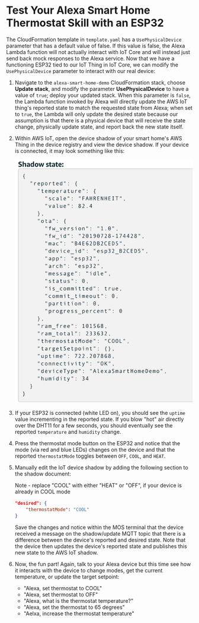 
# Test Your Alexa Smart Home Thermostat Skill with an ESP32

The CloudFormation template in `template.yaml` has a `UsePhysicalDevice` parameter that has a default value of false. If this value is false, the Alexa Lambda function will not actually interact with IoT Core and will instead just send back mock responses to the Alexa service. Now that we have a functioning ESP32 tied to our IoT Thing in IoT Core, we can modify the `UsePhysicalDevice` parameter to interact with our real device:

1. Navigate to the `alexa-smart-home-demo` CloudFormation stack, choose **Update stack**, and modify the parameter **UsePhysicalDevice** to have a value of `true`; deploy your updated stack. When this parameter is `false`, the Lambda function invoked by Alexa will directly update the AWS IoT thing's reported state to match the requested state from Alexa; when set to `true`, the Lambda will only update the desired state because our assumption is that there is a physical device that will receive the state change, physically update state, and report back the new state itself.

2. Within AWS IoT, open the device shadow of your smart home's AWS Thing in the device registry and view the device shadow. If your device is connected, it may look something like this: 

    ![alt text](./../images/shadow-01.png)

3. If your ESP32 is connected (white LED on), you should see the `uptime` value incrementing in the reported state. If you blow "hot" air directly over the DHT11 for a few seconds, you should eventually see the reported `temperature` and `humidity` change.

4. Press the thermostat mode button on the ESP32 and notice that the mode (via red and blue LEDs) changes on the device and that the reported `thermostatMode` toggles between `OFF`, `COOL`, and `HEAT`.

5. Manually edit the IoT device shadow by adding the following section to the shadow document:

    Note - replace "COOL" with either "HEAT" or "OFF", if your device is already in COOL mode

    ```json
    "desired": {
        "thermostatMode": "COOL"
    }
    ```

    Save the changes and notice within the MOS terminal that the device received a message on the shadow/update MQTT topic that there is a difference between the device's reported and desired state. Note that the device then updates the device's reported state and publishes this new state to the AWS IoT shadow. 

6. Now, the fun part! Again, talk to your Alexa device but this time see how it interacts with the device to change modes, get the current temperature, or update the target setpoint:

    * "Alexa, set thermostat to COOL"
    * "Alexa, set thermostat to OFF"
    * "Alexa, what is the thermostat temperature?"
    * "Alexa, set the thermostat to 65 degrees"
    * "Aelxa, increase the thermostat temperature"
